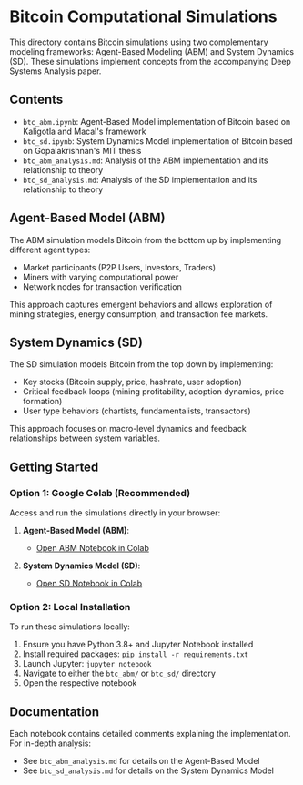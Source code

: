 # Bitcoin Computational Simulations

This directory contains Bitcoin simulations using two complementary modeling frameworks: Agent-Based Modeling (ABM) and System Dynamics (SD). These simulations implement concepts from the accompanying Deep Systems Analysis paper.

## Contents

- `btc_abm.ipynb`: Agent-Based Model implementation of Bitcoin based on Kaligotla and Macal's framework
- `btc_sd.ipynb`: System Dynamics Model implementation of Bitcoin based on Gopalakrishnan's MIT thesis
- `btc_abm_analysis.md`: Analysis of the ABM implementation and its relationship to theory
- `btc_sd_analysis.md`: Analysis of the SD implementation and its relationship to theory

## Agent-Based Model (ABM)

The ABM simulation models Bitcoin from the bottom up by implementing different agent types:
- Market participants (P2P Users, Investors, Traders)
- Miners with varying computational power
- Network nodes for transaction verification

This approach captures emergent behaviors and allows exploration of mining strategies, energy consumption, and transaction fee markets.

## System Dynamics (SD)

The SD simulation models Bitcoin from the top down by implementing:
- Key stocks (Bitcoin supply, price, hashrate, user adoption)
- Critical feedback loops (mining profitability, adoption dynamics, price formation)
- User type behaviors (chartists, fundamentalists, transactors)

This approach focuses on macro-level dynamics and feedback relationships between system variables.

## Getting Started

### Option 1: Google Colab (Recommended)

Access and run the simulations directly in your browser:

1. **Agent-Based Model (ABM)**:
   - [Open ABM Notebook in Colab](https://colab.research.google.com/drive/1AlQmLd51xPCS0HNHiGFGyv4lLdqTp17w)

2. **System Dynamics Model (SD)**:
   - [Open SD Notebook in Colab](https://colab.research.google.com/drive/1fLwkYTXegprwllNtRAGUPEV25DpmqfcW)

### Option 2: Local Installation

To run these simulations locally:

1. Ensure you have Python 3.8+ and Jupyter Notebook installed
2. Install required packages: `pip install -r requirements.txt`
3. Launch Jupyter: `jupyter notebook`
4. Navigate to either the `btc_abm/` or `btc_sd/` directory
5. Open the respective notebook

## Documentation

Each notebook contains detailed comments explaining the implementation. For in-depth analysis:
- See `btc_abm_analysis.md` for details on the Agent-Based Model
- See `btc_sd_analysis.md` for details on the System Dynamics Model